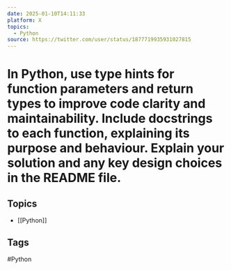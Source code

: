 ```yaml
---
date: 2025-01-10T14:11:33
platform: X
topics:
  - Python
source: https://twitter.com/user/status/1877719935931027815
---
```

# In Python, use type hints for function parameters and return types to improve code clarity and maintainability. Include docstrings to each function, explaining its purpose and behaviour. Explain your solution and any key design choices in the README file.

## Topics
- [[Python]]

## Tags
#Python